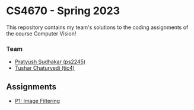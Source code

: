 # CS4670 - Spring 2023

This repository contains my team's solutions to the coding assignments of the course Computer Vision!

### Team

- [Pratyush Sudhakar (ps2245)](https://github.com/pratyush1712)
- [Tushar Chaturvedi (tic4)](https://github.com/realTushar3012)

## Assignments

- [P1: Image Filtering](p1/README.md)
